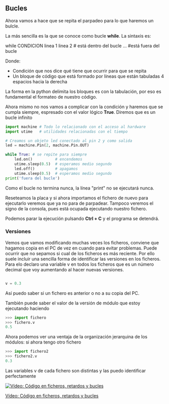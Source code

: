 ## Bucles

Ahora vamos a hace que se repita el parpadeo para lo que haremos un bulcle.

La más sencilla es la que se conoce como bucle **while**. La sintaxis es:

while CONDICION
    linea 1
    linea 2 # está dentro del bucle
    ...
#está fuera del bucle

Donde:

* Condición que nos dice qué tiene que ocurrir para que se repita
* Un bloque de código que está formado por líneas que están tabuladas 4 espacios hacia la derecha

La forma en la python delimita los bloques es con la tabulación, por eso es fundamental el formateo de nuestro código.

Ahora mismo no nos vamos a complicar con la condición y haremos que se cumpla siempre, espresado con el valor lógico **True**. Diremos que es un bucle infinito

```python
import machine # Todo lo relacionado con el acceso al hardware
import utime   # utilidades relacionadas con el tiempo

# Creamos un objeto led conectado al pin 2 y como salida
led = machine.Pin(2, machine.Pin.OUT)

while True: # se repite para siempre
    led.on()          # encendemos
    utime.sleep(0.5)  # esperamos medio segundo
    led.off()         # apagamos  
    utime.sleep(0.5)  # esperamos medio segundo
print('fuera del bucle')
```

Como el bucle no termina nunca, la línea "print" no se ejecutará nunca.

Reseteamos la placa y si ahora importamos el fichero de nuevo para ejecutarlo veremos que ya no para de parpadear. Tampoco veremos el signo de la consola, pues está ocupada ejecutando nuestro fichero.

Podemos parar la ejecución pulsando **Ctrl + C** y el programa se detendrá.

### Versiones

Vemos que vamos modificando muchas veces los ficheros, conviene que hagamos copia en el PC de vez en cuando para evitar problemas.
Puede ocurrir que no sepamos si cual de los ficheros es más reciente. Por ello suele incluir una sencilla forma de identificar las versiones en los ficheros. Para elo declaro una variable v en todos los ficheros que es un número decimal que voy aumentando al hacer nuevas versiones.

```python

v = 0.3

```

Así puedo saber si un fichero es anterior o no a su copia del PC.

También puede saber el valor de la versión de módulo que estoy ejecutando haciendo

```python
>>> import fichero
>>> fichero.v
0.5
```

Ahora podemos ver una ventaja de la organización jerarquina de los módulos: si ahora tengo otro fichero 
```python
>>> import fichero2
>>> fichero2.v
0.3
```

Las variables v de cada fichero son distintas y las puedo identificar perfectamente

[![Vídeo: Código en ficheros, retardos y bucles](https://img.youtube.com/vi/VtJlZL4RD50/0.jpg)](https://drive.google.com/file/d/1Y9YflawCGSA5x_geFnqu7utkpKzvgoKo/view?usp=sharing)

[Vídeo: Código en ficheros, retardos y bucles](https://drive.google.com/file/d/1Y9YflawCGSA5x_geFnqu7utkpKzvgoKo/view?usp=sharing)


